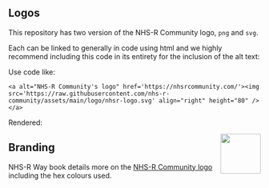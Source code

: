 ## Logos

This repository has two version of the NHS-R Community logo, `png` and `svg`.

Each can be linked to generally in code using html and we highly recommend including this code in its entirety for the inclusion of the alt text:

Use code like:

```
<a alt="NHS-R Community's logo" href='https://nhsrcommunity.com/'><img src='https://raw.githubusercontent.com/nhs-r-community/assets/main/logo/nhsr-logo.svg' align="right" height="80" /></a>
```

Rendered:

<a alt="NHS-R Community's logo" href='https://nhsrcommunity.com/'><img src='https://raw.githubusercontent.com/nhs-r-community/assets/main/logo/nhsr-logo.svg' align="right" height="80" /></a>

## Branding

NHS-R Way book details more on the [NHS-R Community logo](https://nhsrway.nhsrcommunity.com/style-guides.html#logo) including the hex colours used.
